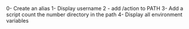 0- Create an alias
1- Display username
2 - add /action to PATH
3- Add a script count the number directory in the path
4- Display all environment variables
